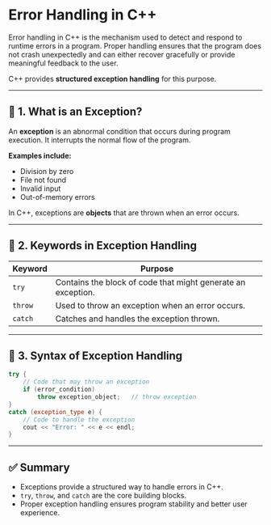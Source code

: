 # Error Handling in C++

Error handling in C++ is the mechanism used to detect and respond to runtime errors in a program. Proper handling ensures that the program does not crash unexpectedly and can either recover gracefully or provide meaningful feedback to the user.

C++ provides **structured exception handling** for this purpose.

---

## 📌 1. What is an Exception?

An **exception** is an abnormal condition that occurs during program execution.
It interrupts the normal flow of the program.

**Examples include:**

* Division by zero
* File not found
* Invalid input
* Out-of-memory errors

In C++, exceptions are **objects** that are thrown when an error occurs.

---

## 📌 2. Keywords in Exception Handling

| **Keyword** | **Purpose**                                                  |
| ----------- | ------------------------------------------------------------ |
| `try`       | Contains the block of code that might generate an exception. |
| `throw`     | Used to throw an exception when an error occurs.             |
| `catch`     | Catches and handles the exception thrown.                    |

---

## 📌 3. Syntax of Exception Handling

```cpp
try {
    // Code that may throw an exception
    if (error_condition)
        throw exception_object;   // throw exception
}
catch (exception_type e) {
    // Code to handle the exception
    cout << "Error: " << e << endl;
}
```

---

## ✅ Summary

* Exceptions provide a structured way to handle errors in C++.
* `try`, `throw`, and `catch` are the core building blocks.
* Proper exception handling ensures program stability and better user experience.

